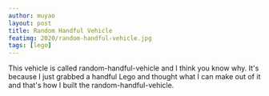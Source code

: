 ```yaml
---
author: muyao
layout: post
title: Random Handful Vehicle
featimg: 2020/random-handful-vehicle.jpg
tags: [lego]
---
```


This vehicle is called random-handful-vehicle and I think you know why. It's
because I just grabbed a handful Lego and thought what I can make out of it and
that's how I built the random-handful-vehicle.
